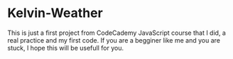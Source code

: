 # Kelvin-Weather
This is just a first project from CodeCademy JavaScript course that I did, a real practice and my first code.
If you are a begginer like me and you are stuck, I hope this will be usefull for you.
